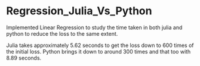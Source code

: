# Regression_Julia_Vs_Python
Implemented Linear Regression to study the time taken in both julia and python to reduce the loss to the same extent.

Julia takes approximately 5.62 seconds to get the loss down to 600 times of the initial loss.
Python brings it down to around 300 times and that too with 8.89 seconds.
